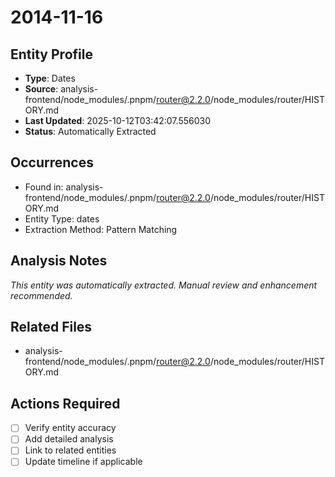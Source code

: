 # 2014-11-16

## Entity Profile
- **Type**: Dates
- **Source**: analysis-frontend/node_modules/.pnpm/router@2.2.0/node_modules/router/HISTORY.md
- **Last Updated**: 2025-10-12T03:42:07.556030
- **Status**: Automatically Extracted

## Occurrences
- Found in: analysis-frontend/node_modules/.pnpm/router@2.2.0/node_modules/router/HISTORY.md
- Entity Type: dates
- Extraction Method: Pattern Matching

## Analysis Notes
*This entity was automatically extracted. Manual review and enhancement recommended.*

## Related Files
- analysis-frontend/node_modules/.pnpm/router@2.2.0/node_modules/router/HISTORY.md

## Actions Required
- [ ] Verify entity accuracy
- [ ] Add detailed analysis
- [ ] Link to related entities
- [ ] Update timeline if applicable
